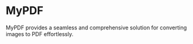 # MyPDF
MyPDF provides a seamless and comprehensive solution for converting images to PDF effortlessly.
